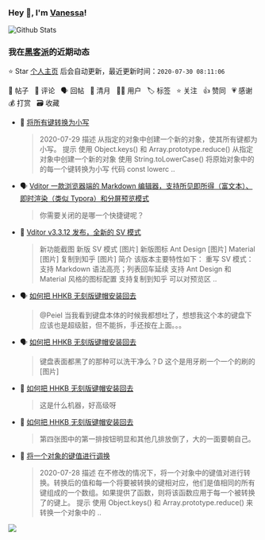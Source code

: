 ### Hey 👋, I'm [Vanessa](http://vanessa.b3log.org/)!

![Github Stats](https://github-readme-stats.vercel.app/api?username=Vanessa219&show_icons=true)

<!--events start -->

### 我在[黑客派](https://hacpai.com)的近期动态

⭐️ Star [个人主页](https://github.com/Vanessa219/Vanessa219) 后会自动更新，最近更新时间：`2020-07-30 08:11:06`

📝 帖子 &nbsp; 💬 评论 &nbsp; 🗣 回帖 &nbsp; 🌙 清月 &nbsp; 👨‍💻 用户 &nbsp; 🏷️ 标签 &nbsp; ⭐️ 关注 &nbsp; 👍 赞同 &nbsp; 💗 感谢 &nbsp; 💰 打赏 &nbsp; 🗃 收藏

* 📝 [将所有键转换为小写](https://hacpai.com/article/1595996081360)

  > 2020-07-29 描述 从指定的对象中创建一个新的对象，使其所有键都为小写。 提示 使用 Object.keys() 和 Array.prototype.reduce() 从指定对象中创建一个新的对象 使用 String.toLowerCase() 将原始对象中的的每一个键转换为小写 代码 const lowerc ..
* 🗣 [Vditor 一款浏览器端的 Markdown 编辑器，支持所见即所得（富文本）、即时渲染（类似 Typora）和分屏预览模式](https://hacpai.com/article/1549638745630/comment/1595512471181#comments)

  > 你需要关闭的是哪一个快捷键呢？
* 📝 [Vditor v3.3.12 发布，全新的 SV 模式](https://hacpai.com/article/1595955099905)

  > 新功能截图 新版 SV 模式 [图片] 新版图标 Ant Design [图片] Material [图片] 复制到知乎 [图片] 简介 该版本主要特性如下： 重写 SV 模式：支持 Markdown 语法高亮；列表回车延续 支持 Ant Design 和 Material 风格的图标配置 支持复制到知乎 可以对预览区 ..
* 🗣 [如何把 HHKB 无刻版键帽安装回去](https://hacpai.com/article/1595818507525/comment/1595915263888#comments)

  > @Peiel 当我看到键盘本体的时候我都想吐了，想想我这个本的键盘下应该也是超级脏，但不能拆，手还按在上面。。。
* 🗣 [如何把 HHKB 无刻版键帽安装回去](https://hacpai.com/article/1595818507525/comment/1595915263888#comments)

  > 键盘表面都黑了的那种可以洗干净么？D 这个是用牙刷一个一个的刷的 [图片]
* 💬 [如何把 HHKB 无刻版键帽安装回去](https://hacpai.com/article/1595818507525/comment/1595908770100#comments)

  > 这是什么机器，好高级呀
* 💬 [如何把 HHKB 无刻版键帽安装回去](https://hacpai.com/article/1595818507525/comment/1595905288132#comments)

  > 第四张图中的第一排按钮明显和其他几排放倒了，大的一面要朝自己。
* 📝 [将一个对象的键值进行调换](https://hacpai.com/article/1595901819110)

  > 2020-07-28 描述 在不修改的情况下，将一个对象中的键值对进行转换。转换后的值和每一个将要被转换的键相对应，他们是值相同的所有键组成的一个数组。如果提供了函数，则将该函数应用于每一个被转换了的键上。 提示 使用 Object.keys() 和 Array.prototype.reduce() 来转换一个对象中的 ..


<!--events end -->

<a title="Hits" target="_blank" href="https://github.com/Vanessa219/Vanessa219"><img src="https://hits.b3log.org/Vanessa219/Vanessa219.svg"></a>
